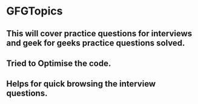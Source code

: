 # GFGTopics

## This will cover practice questions for interviews and geek for geeks practice questions solved.
## Tried to Optimise the code.
## Helps for quick browsing the interview questions.
